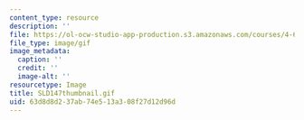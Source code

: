 ```yaml
---
content_type: resource
description: ''
file: https://ol-ocw-studio-app-production.s3.amazonaws.com/courses/4-614-religious-architecture-and-islamic-cultures-fall-2002/63d8d8d237ab74e513a308f27d12d96d_SLD147thumbnail.gif
file_type: image/gif
image_metadata:
  caption: ''
  credit: ''
  image-alt: ''
resourcetype: Image
title: SLD147thumbnail.gif
uid: 63d8d8d2-37ab-74e5-13a3-08f27d12d96d
---
```


